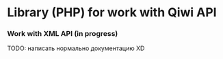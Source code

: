 # Library (PHP) for work with Qiwi API

### Work with XML API (in progress)

TODO: написать нормально документацию XD
